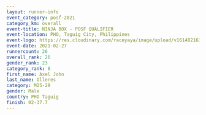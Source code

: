 ```yaml
--- 
layout: runner-info 
event_category: posf-2021 
category_km: overall 
event-title: NINJA BOX - POSF QUALIFIER 
event-location: PHO, Taguig City, Philippines 
event-logo: https://res.cloudinary.com/raceyaya/image/upload/v1614821630/logo/2021/NINJA_BOX_POSF_QUALIFIERS_rh9bqm.png 
event-date: 2021-02-27 
runnercount: 26
overall_rank: 26
gender_rank: 23
category_rank: 8
first_name: Axel John
last_name: Olleres
category: M25-29
gender: Male
country: PHO Taguig
finish: 02-37.7
--- 
```

